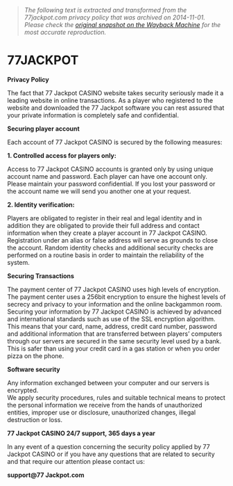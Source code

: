> *The following text is extracted and transformed from the 77jackpot.com privacy policy that was archived on 2014-11-01. Please check the [original snapshot on the Wayback Machine](https://web.archive.org/web/20141101163529id_/http%3A//77jackpot.com/en/privacy_policy.html) for the most accurate reproduction.*

# 77JACKPOT

**Privacy Policy**

The fact that 77 Jackpot CASINO website takes security seriously made it a leading website in online transactions. As a player who registered to the website and downloaded the 77 Jackpot software you can rest assured that your private information is completely safe and confidential. 

**Securing player account**

Each account of 77 Jackpot CASINO is secured by the following measures:

 **1\. Controlled access for players only:**

Access to 77 Jackpot CASINO accounts is granted only by using unique account name and password. Each player can have one account only. Please maintain your password confidential. If you lost your password or the account name we will send you another one at your request. 

**2\. Identity verification:**

Players are obligated to register in their real and legal identity and in addition they are obligated to provide their full address and contact information when they create a player account in 77 Jackpot CASINO.   
Registration under an alias or false address will serve as grounds to close the account. Random identity checks and additional security checks are performed on a routine basis in order to maintain the reliability of the system. 

**Securing Transactions**

The payment center of 77 Jackpot CASINO uses high levels of encryption. The payment center uses a 256bit encryption to ensure the highest levels of secrecy and privacy to your information and the online backgammon room. Securing your information by 77 Jackpot CASINO is achieved by advanced and international standards such as use of the SSL encryption algorithm. This means that your card, name, address, credit card number, password and additional information that are transferred between players’ computers through our servers are secured in the same security level used by a bank. This is safer than using your credit card in a gas station or when you order pizza on the phone. 

**Software security**

Any information exchanged between your computer and our servers is encrypted.   
We apply security procedures, rules and suitable technical means to protect the personal information we receive from the hands of unauthorized entities, improper use or disclosure, unauthorized changes, illegal destruction or loss. 

**77 Jackpot CASINO 24/7 support, 365 days a year**

  
In any event of a question concerning the security policy applied by 77 Jackpot CASINO or if you have any questions that are related to security and that require our attention please contact us: 

**support@77 Jackpot.com**
